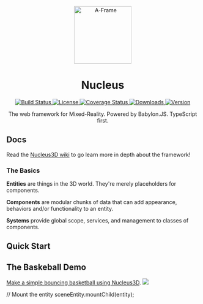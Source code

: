 <p align="center"><a href="https://aframe.io" target="_blank"><img width="150" alt="A-Frame" src="https://i.imgur.com/FFnsniP.png"></a></p>

<h1 align="center"> Nucleus</h1>

<p align="center">
  <a href="https://circleci.com/gh/haroldma/nucleus3d">
    <img src="https://circleci.com/gh/haroldma/nucleus3d.svg?style=shield&circle-token=:circle-token" alt="Build Status">
  </a>
  <a href="https://github.com/haroldma/nucleus3d/blob/master/LICENSE">
    <img src="https://img.shields.io/badge/license-MIT-blue.svg" alt="License">
  </a>
   <a href="ttps://coveralls.io/github/haroldma/nucleus3d?branch=master">
    <img src="https://img.shields.io/coveralls/haroldma/nucleus3d/master.svg?style=flat" alt="Coverage Status">
  </a>
  <a href="https://npmjs.org/package/nucleus3d">
    <img src="https://img.shields.io/npm/dt/nucleus3d.svg?style=flat-square" alt="Downloads">
  </a>
  <a href="https://npmjs.org/package/nucleus3d">
    <img src="https://img.shields.io/npm/v/nucleus3d.svg?style=flat-square" alt="Version">
  </a>
</p>

<p align="center">The web framework for Mixed-Reality. Powered by Babylon.JS. TypeScript first.</p>

## Docs

Read the [Nucleus3D wiki](https://github.com/haroldma/nucleus3d/wiki) to go learn more in depth about the framework!

### The Basics

**Entities** are things in the 3D world. They're merely placeholders for components.

**Components** are modular chunks of data that can add appearance, behaviors and/or functionality to an entity.

**Systems** provide global scope, services, and management to classes of components.

## Quick Start

## The Baskeball Demo

[Make a simple bouncing basketball using Nucleus3D](https://stackblitz.com/edit/nucleus-basketball?embed=1&file=app.ts).
![](https://i.imgur.com/KKR4B73.png)

// Mount the entity
sceneEntity.mountChild(entity);
```
